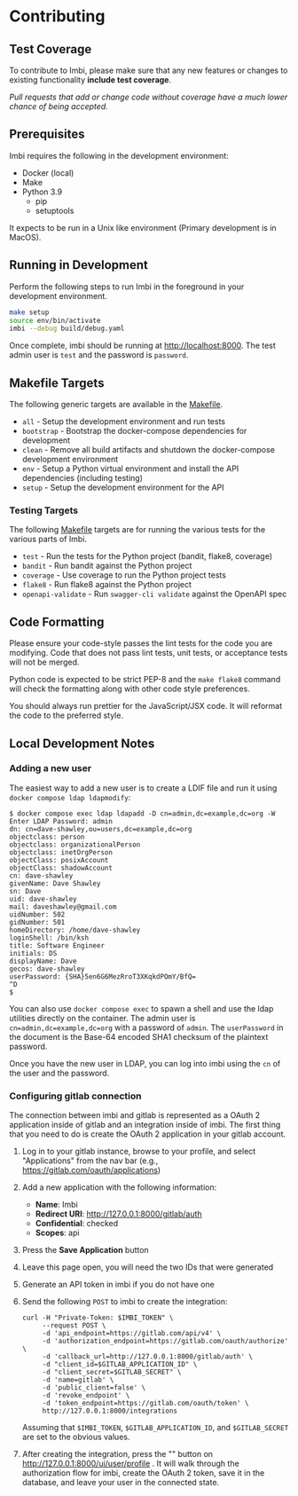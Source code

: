 # Contributing

## Test Coverage

To contribute to Imbi, please make sure that any new features or changes
to existing functionality **include test coverage**.

*Pull requests that add or change code without coverage have a much lower chance
of being accepted.*

## Prerequisites

Imbi requires the following in the development environment:

- Docker (local)
- Make
- Python 3.9
    - pip
    - setuptools

It expects to be run in a Unix like environment (Primary development is in MacOS).

## Running in Development

Perform the following steps to run Imbi in the foreground in your development
environment.

```bash
make setup
source env/bin/activate
imbi --debug build/debug.yaml
```

Once complete, imbi should be running at [http://localhost:8000](). The test admin
user is `test` and the password is `password`.

## Makefile Targets

The following generic targets are available in the [Makefile]().

- `all` - Setup the development environment and run tests
- `bootstrap` - Bootstrap the docker-compose dependencies for development
- `clean` - Remove all build artifacts and shutdown the docker-compose development environment
- `env` - Setup a Python virtual environment and install the API dependencies (including testing)
- `setup` - Setup the development environment for the API

### Testing Targets

The following [Makefile]() targets are for running the various tests for the various parts of Imbi.

- `test` - Run the tests for the Python project (bandit, flake8, coverage)
- `bandit` - Run bandit against the Python project
- `coverage` - Use coverage to run the Python project tests
- `flake8` - Run flake8 against the Python project
- `openapi-validate` - Run `swagger-cli validate` against the OpenAPI spec

## Code Formatting

Please ensure your code-style passes the lint tests for the code you are modifying. Code that does not pass lint tests, unit tests, or acceptance tests will not be merged.

Python code is expected to be strict PEP-8 and the `make flake8` command will check the formatting along with other code style preferences.

You should always run prettier for the JavaScript/JSX code. It will reformat the code to the preferred style.

## Local Development Notes

### Adding a new user

The easiest way to add a new user is to create a LDIF file and run it using `docker compose ldap ldapmodify`:

    $ docker compose exec ldap ldapadd -D cn=admin,dc=example,dc=org -W
    Enter LDAP Password: admin
    dn: cn=dave-shawley,ou=users,dc=example,dc=org
    objectclass: person
    objectclass: organizationalPerson
    objectclass: inetOrgPerson
    objectClass: posixAccount
    objectClass: shadowAccount
    cn: dave-shawley
    givenName: Dave Shawley
    sn: Dave
    uid: dave-shawley
    mail: daveshawley@gmail.com
    uidNumber: 502
    gidNumber: 501
    homeDirectory: /home/dave-shawley
    loginShell: /bin/ksh
    title: Software Engineer
    initials: DS
    displayName: Dave
    gecos: dave-shawley
    userPassword: {SHA}5en6G6MezRroT3XKqkdPOmY/BfQ=
    ^D
    $

You can also use `docker compose exec` to spawn a shell and use the ldap utilities directly on the container. The admin
user is `cn=admin,dc=example,dc=org` with a password of `admin`. The `userPassword` in the document is the Base-64
encoded SHA1 checksum of the plaintext password.

Once you have the new user in LDAP, you can log into imbi using the `cn` of the user and the password.

### Configuring gitlab connection

The connection between imbi and gitlab is represented as a OAuth 2 application inside of gitlab and an integration
inside of imbi.  The first thing that you need to do is create the OAuth 2 application in your gitlab account.

1. Log in to your gitlab instance, browse to your profile, and select "Applications" from the nav bar (e.g.,
   https://gitlab.com/oauth/applications)
2. Add a new application with the following information:
   - **Name**: Imbi
   - **Redirect URI**: http://127.0.0.1:8000/gitlab/auth
   - **Confidential**: checked
   - **Scopes**: api
3. Press the **Save Application** button
4. Leave this page open, you will need the two IDs that were generated
5. Generate an API token in imbi if you do not have one
6. Send the following `POST` to imbi to create the integration:

       curl -H "Private-Token: $IMBI_TOKEN" \
            --request POST \
            -d 'api_endpoint=https://gitlab.com/api/v4' \
            -d 'authorization_endpoint=https://gitlab.com/oauth/authorize' \
            -d 'callback_url=http://127.0.0.1:8000/gitlab/auth' \
            -d "client_id=$GITLAB_APPLICATION_ID" \
            -d "client_secret=$GITLAB_SECRET" \
            -d 'name=gitlab' \
            -d 'public_client=false' \
            -d 'revoke_endpoint' \
            -d 'token_endpoint=https://gitlab.com/oauth/token' \
            http://127.0.0.1:8000/integrations

   Assuming that `$IMBI_TOKEN`, `$GITLAB_APPLICATION_ID`, and `$GITLAB_SECRET` are set to the obvious values.
7. After creating the integration, press the "" button on http://127.0.0.1:8000/ui/user/profile .  It will walk through
   the authorization flow for imbi, create the OAuth 2 token, save it in the database, and leave your user in the
   connected state.
